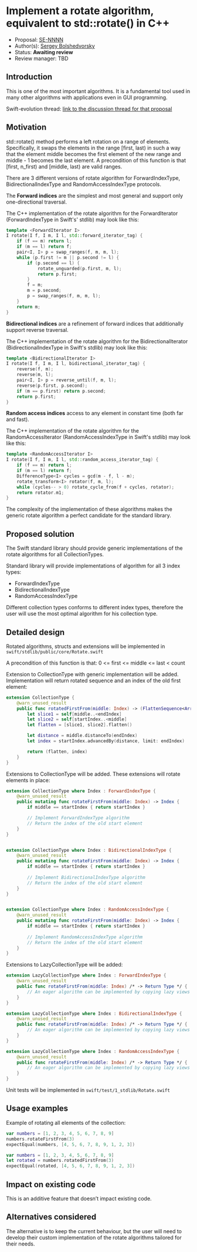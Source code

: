 # Implement a rotate algorithm, equivalent to std::rotate() in C++

* Proposal: [SE-NNNN](https://github.com/apple/swift-evolution/blob/master/proposals/NNNN-implement-a-rotate-algorithm.md)
* Author(s): [Sergey Bolshedvorsky](https://github.com/bolshedvorsky)
* Status: **Awaiting review**
* Review manager: TBD

## Introduction

This is one of the most important algorithms. It is a fundamental tool used in many 
other algorithms with applications even in GUI programming. 

Swift-evolution thread: [link to the discussion thread for that proposal](https://lists.swift.org/pipermail/swift-evolution/Week-of-Mon-20151214/002213.html)

## Motivation

std::rotate() method performs a left rotation on a range of elements. 
Specifically, it swaps the elements in the range [first, last) 
in such a way that the element middle becomes the first element 
of the new range and middle - 1 becomes the last element.
A precondition of this function is that [first, n_first) and 
[middle, last) are valid ranges.

There are 3 different versions of rotate algorithm for ForwardIndexType, 
BidirectionalIndexType and RandomAccessIndexType protocols. 

The **Forward indices** are the simplest and most general and support 
only one-directional traversal.

The C++ implementation of the rotate algorithm for the ForwardIterator 
(ForwardIndexType in Swift's' stdlib) may look like this:

```C++
template <ForwardIterator I>
I rotate(I f, I m, I l, std::forward_iterator_tag) {
    if (f == m) return l;
    if (m == l) return f;
    pair<I, I> p = swap_ranges(f, m, m, l);
    while (p.first != m || p.second != l) {
        if (p.second == l) {
            rotate_unguarded(p.first, m, l);
            return p.first;
        }
        f = m;
        m = p.second;
        p = swap_ranges(f, m, m, l);
    }
    return m;
}
```

**Bidirectional indices** are a refinement of forward indices that
additionally support reverse traversal.

The C++ implementation of the rotate algorithm for the BidirectionalIterator 
(BidirectionalIndexType in Swift's stdlib) may look like this:

```C++
template <BidirectionalIterator I>
I rotate(I f, I m, I l, bidirectional_iterator_tag) {
    reverse(f, m);
    reverse(m, l);
    pair<I, I> p = reverse_until(f, m, l);
    reverse(p.first, p.second);
    if (m == p.first) return p.second;
    return p.first;
}
```

**Random access indices** access to any element in constant time (both far and fast).

The C++ implementation of the rotate algorithm for the RandomAccessIterator 
(RandomAccessIndexType in Swift's stdlib) may look like this:

```C++
template <RandomAccessIterator I>
I rotate(I f, I m, I l, std::random_access_iterator_tag) {
    if (f == m) return l;
    if (m == l) return f;
    DifferenceType<I> cycles = gcd(m - f, l - m);
    rotate_transform<I> rotator(f, m, l);
    while (cycles-- > 0) rotate_cycle_from(f + cycles, rotator);
    return rotator.m1;
}
```

The complexity of the implementation of these algorithms makes the generic rotate algorithm 
a perfect candidate for the standard library.

## Proposed solution

The Swift standard library should provide generic implementations of the rotate algorithms 
for all CollectionTypes.

Standard library will provide implementations of algorithm for all 3 index types:
- ForwardIndexType
- BidirectionalIndexType
- RandomAccessIndexType

Different collection types conforms to different index types, therefore the user will use the 
most optimal algorithm for his collection type.

## Detailed design

Rotated algorithms, structs and extensions will be implemented in `swift/stdlib/public/core/Rotate.swift`

A precondition of this function is that:
0 <= first <= middle <= last < count

Extension to CollectionType with generic implementation will be added. 
Implementation will return rotated sequence and an index of the old first element: 

```Swift
extension CollectionType {
    @warn_unused_result
    public func rotatedFirstFrom(middle: Index) -> (FlattenSequence<Array<Self.SubSequence>>, Index) {
        let slice1 = self[middle..<endIndex]
        let slice2 = self[startIndex..<middle]
        let flatten = [slice1, slice2].flatten()

        let distance = middle.distanceTo(endIndex)
        let index = startIndex.advancedBy(distance, limit: endIndex)

        return (flatten, index)
    }
}
```

Extensions to CollectionType will be added. These extensions will rotate elements in place:

```Swift
extension CollectionType where Index : ForwardIndexType {
    @warn_unused_result
    public mutating func rotateFirstFrom(middle: Index) -> Index {
        if middle == startIndex { return startIndex }

        // Implement ForwardIndexType algorithm
        // Return the index of the old start element
    }
}


extension CollectionType where Index : BidirectionalIndexType {
    @warn_unused_result
    public mutating func rotateFirstFrom(middle: Index) -> Index {
        if middle == startIndex { return startIndex }
        
        // Implement BidirectionalIndexType algorithm
        // Return the index of the old start element
    }
}


extension CollectionType where Index : RandomAccessIndexType {
    @warn_unused_result
    public mutating func rotateFirstFrom(middle: Index) -> Index {
        if middle == startIndex { return startIndex }
        
        // Implement RandomAccessIndexType algorithm
        // Return the index of the old start element
    }
}
```

Extensions to LazyCollectionType will be added:

```Swift
extension LazyCollectionType where Index : ForwardIndexType {
    @warn_unused_result
    public func rotateFirstFrom(middle: Index) /* -> Return Type */ {
        // An eager algorithm can be implemented by copying lazy views to an array.
    }
}

extension LazyCollectionType where Index : BidirectionalIndexType {
    @warn_unused_result
    public func rotateFirstFrom(middle: Index) /* -> Return Type */ {
        // An eager algorithm can be implemented by copying lazy views to an array.
    }
}

extension LazyCollectionType where Index : RandomAccessIndexType {
    @warn_unused_result
    public func rotateFirstFrom(middle: Index) /* -> Return Type */ {
        // An eager algorithm can be implemented by copying lazy views to an array.
    }
}
```

Unit tests will be implemented in `swift/test/1_stdlib/Rotate.swift`

## Usage examples

Example of rotating all elements of the collection:

```Swift
var numbers = [1, 2, 3, 4, 5, 6, 7, 8, 9]
numbers.rotateFirstFrom(3)
expectEqual(numbers, [4, 5, 6, 7, 8, 9, 1, 2, 3])
```

```Swift
var numbers = [1, 2, 3, 4, 5, 6, 7, 8, 9]
let rotated = numbers.rotatedFirstFrom(3)
expectEqual(rotated, [4, 5, 6, 7, 8, 9, 1, 2, 3])
```

## Impact on existing code

This is an additive feature that doesn’t impact existing code.

## Alternatives considered

The alternative is to keep the current behaviour, but the user will need to develop 
their custom implementation of the rotate algorithms tailored for their needs.
